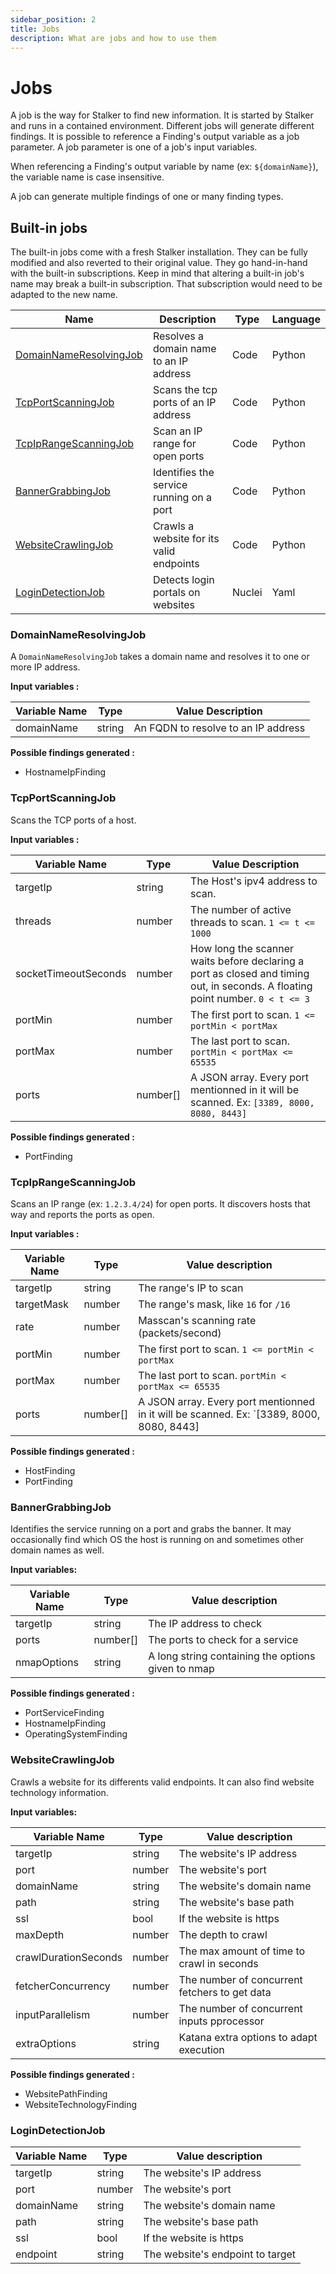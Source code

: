 ```yaml
---
sidebar_position: 2
title: Jobs
description: What are jobs and how to use them
---
```


# Jobs

A job is the way for Stalker to find new information. It is started by Stalker and runs in a contained environment. Different jobs will
generate different findings. It is possible to reference a Finding's output variable as a job parameter. A job parameter is one of a job's
input variables.

When referencing a Finding's output variable by name (ex: `${domainName}`), the variable name is case insensitive.

A job can generate multiple findings of one or many finding types.

## Built-in jobs

The built-in jobs come with a fresh Stalker installation. They can be fully modified and also reverted to their original value. They go
hand-in-hand with the built-in subscriptions. Keep in mind that altering a built-in job's name may break a built-in subscription. That
subscription would need to be adapted to the new name.

| Name                                              | Description                              | Type   | Language |
| ------------------------------------------------- | ---------------------------------------- | ------ | -------- |
| [DomainNameResolvingJob](#domainnameresolvingjob) | Resolves a domain name to an IP address  | Code   | Python   |
| [TcpPortScanningJob](#tcpportscanningjob)         | Scans the tcp ports of an IP address     | Code   | Python   |
| [TcpIpRangeScanningJob](#tcpiprangescanningjob)   | Scan an IP range for open ports          | Code   | Python   |
| [BannerGrabbingJob](#bannergrabbingjob)           | Identifies the service running on a port | Code   | Python   |
| [WebsiteCrawlingJob](#websitecrawlingjob)         | Crawls a website for its valid endpoints | Code   | Python   |
| [LoginDetectionJob](#logindetectionjob)           | Detects login portals on websites        | Nuclei | Yaml     |

### DomainNameResolvingJob

A `DomainNameResolvingJob` takes a domain name and resolves it to one or more IP address.

**Input variables :**

| Variable Name | Type   | Value Description                   |
| ------------- | ------ | ----------------------------------- |
| domainName    | string | An FQDN to resolve to an IP address |

**Possible findings generated :**

- HostnameIpFinding

### TcpPortScanningJob

Scans the TCP ports of a host.

**Input variables :**

| Variable Name        | Type     | Value Description                                                                                                              |
| -------------------- | -------- | ------------------------------------------------------------------------------------------------------------------------------ |
| targetIp             | string   | The Host's ipv4 address to scan.                                                                                               |
| threads              | number   | The number of active threads to scan. `1 <= t <= 1000`                                                                         |
| socketTimeoutSeconds | number   | How long the scanner waits before declaring a port as closed and timing out, in seconds. A floating point number. `0 < t <= 3` |
| portMin              | number   | The first port to scan. `1 <= portMin < portMax`                                                                               |
| portMax              | number   | The last port to scan. `portMin < portMax <= 65535`                                                                            |
| ports                | number[] | A JSON array. Every port mentionned in it will be scanned. Ex: `[3389, 8000, 8080, 8443]`                                      |

**Possible findings generated :**

- PortFinding

### TcpIpRangeScanningJob

Scans an IP range (ex: `1.2.3.4/24`) for open ports. It discovers hosts that way and reports the ports as open.

**Input variables :**

| Variable Name | Type     | Value description                                                                        |
| ------------- | -------- | ---------------------------------------------------------------------------------------- |
| targetIp      | string   | The range's IP to scan                                                                   |
| targetMask    | number   | The range's mask, like `16` for `/16`                                                    |
| rate          | number   | Masscan's scanning rate (packets/second)                                                 |
| portMin       | number   | The first port to scan. `1 <= portMin < portMax`                                         |
| portMax       | number   | The last port to scan. `portMin < portMax <= 65535`                                      |
| ports         | number[] | A JSON array. Every port mentionned in it will be scanned. Ex: `[3389, 8000, 8080, 8443] |

**Possible findings generated :**

- HostFinding
- PortFinding

### BannerGrabbingJob

Identifies the service running on a port and grabs the banner. It may occasionally find which OS the host is running on and sometimes other domain names as well.

**Input variables:**

| Variable Name | Type     | Value description                                  |
| ------------- | -------- | -------------------------------------------------- |
| targetIp      | string   | The IP address to check                            |
| ports         | number[] | The ports to check for a service                   |
| nmapOptions   | string   | A long string containing the options given to nmap |

**Possible findings generated :**

- PortServiceFinding
- HostnameIpFinding
- OperatingSystemFinding

### WebsiteCrawlingJob

Crawls a website for its differents valid endpoints. It can also find website technology information.

**Input variables:**

| Variable Name        | Type   | Value description                             |
| -------------------- | ------ | --------------------------------------------- |
| targetIp             | string | The website's IP address                      |
| port                 | number | The website's port                            |
| domainName           | string | The website's domain name                     |
| path                 | string | The website's base path                       |
| ssl                  | bool   | If the website is https                       |
| maxDepth             | number | The depth to crawl                            |
| crawlDurationSeconds | number | The max amount of time to crawl in seconds    |
| fetcherConcurrency   | number | The number of concurrent fetchers to get data |
| inputParallelism     | number | The number of concurrent inputs pprocessor    |
| extraOptions         | string | Katana extra options to adapt execution       |

**Possible findings generated :**

- WebsitePathFinding
- WebsiteTechnologyFinding

### LoginDetectionJob

| Variable Name | Type   | Value description                |
| ------------- | ------ | -------------------------------- |
| targetIp      | string | The website's IP address         |
| port          | number | The website's port               |
| domainName    | string | The website's domain name        |
| path          | string | The website's base path          |
| ssl           | bool   | If the website is https          |
| endpoint      | string | The website's endpoint to target |